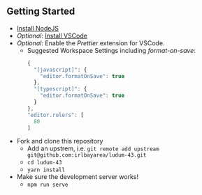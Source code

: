 ## Getting Started

- [Install NodeJS](https://nodejs.org/en/download/)
- _Optional_: [Install VSCode](https://code.visualstudio.com/)
- _Optional_: Enable the _Prettier_ extension for VSCode.
  - Suggested Workspace Settings including _format-on-save_:
    ```js
    {
      "[javascript]": {
        "editor.formatOnSave": true
      },
      "[typescript]": {
        "editor.formatOnSave": true
      }
    },
    "editor.rulers": [
      80
    ]
    ```
- Fork and clone this repository
  - Add an upstrem, i.e. `git remote add upstream git@github.com:irlbayarea/ludum-43.git`
  - `cd ludum-43`
  - `yarn install`
- Make sure the development server works!
  - `npm run serve`
